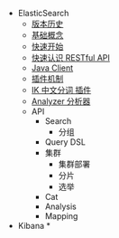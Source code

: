 * ElasticSearch
  * [版本历史](es/version-history.md)
  * [基础概念](es/core-concept.md)
  * [快速开始](es/quick-start.md)
  * [快速认识 RESTful API](es/quick-start-crud.md)
  * [Java Client](es/java-client.md)
  * [插件机制](es/plugins.md)
  * [IK 中文分词 插件](es/ik-plugin.md)
  * [Analyzer 分析器](analyzer.md)
  * API
    * Search
      * 分组
    * Query DSL
    * 集群
      * 集群部署
      * 分片
      * 选举
    * Cat
    * Analysis
    * Mapping
* Kibana
  * 

